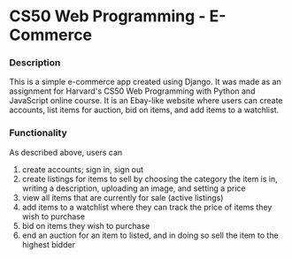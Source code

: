 # CS50 Web Programming - E-Commerce

### Description

This is a simple e-commerce app created using Django. It was made as an assignment for Harvard's CS50 Web Programming with Python 
and JavaScript online course. It is an Ebay-like website where users can create accounts, list items for auction, bid on items, and 
add items to a watchlist. 

### Functionality

As described above, users can 
1. create accounts; sign in, sign out 
2. create listings for items to sell by choosing the category the item is in, writing a description, uploading an image, and 
setting a price
3. view all items that are currently for sale (active listings)
4. add items to a watchlist where they can track the price of items they wish to purchase
5. bid on items they wish to purchase
6. end an auction for an item to listed, and in doing so sell the item to the highest bidder

